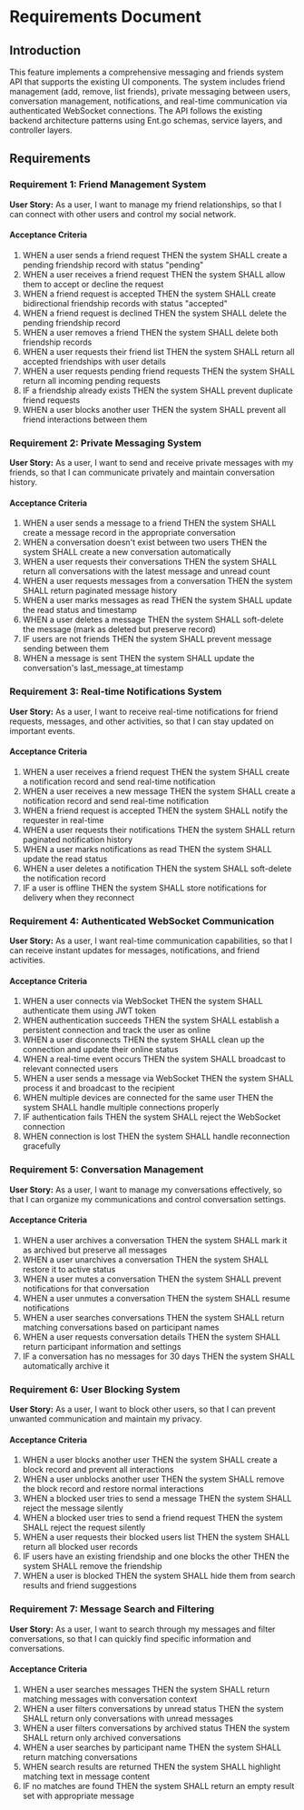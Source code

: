 # Requirements Document

## Introduction

This feature implements a comprehensive messaging and friends system API that supports the existing UI components. The system includes friend management (add, remove, list friends), private messaging between users, conversation management, notifications, and real-time communication via authenticated WebSocket connections. The API follows the existing backend architecture patterns using Ent.go schemas, service layers, and controller layers.

## Requirements

### Requirement 1: Friend Management System

**User Story:** As a user, I want to manage my friend relationships, so that I can connect with other users and control my social network.

#### Acceptance Criteria

1. WHEN a user sends a friend request THEN the system SHALL create a pending friendship record with status "pending"
2. WHEN a user receives a friend request THEN the system SHALL allow them to accept or decline the request
3. WHEN a friend request is accepted THEN the system SHALL create bidirectional friendship records with status "accepted"
4. WHEN a friend request is declined THEN the system SHALL delete the pending friendship record
5. WHEN a user removes a friend THEN the system SHALL delete both friendship records
6. WHEN a user requests their friend list THEN the system SHALL return all accepted friendships with user details
7. WHEN a user requests pending friend requests THEN the system SHALL return all incoming pending requests
8. IF a friendship already exists THEN the system SHALL prevent duplicate friend requests
9. WHEN a user blocks another user THEN the system SHALL prevent all friend interactions between them

### Requirement 2: Private Messaging System

**User Story:** As a user, I want to send and receive private messages with my friends, so that I can communicate privately and maintain conversation history.

#### Acceptance Criteria

1. WHEN a user sends a message to a friend THEN the system SHALL create a message record in the appropriate conversation
2. WHEN a conversation doesn't exist between two users THEN the system SHALL create a new conversation automatically
3. WHEN a user requests their conversations THEN the system SHALL return all conversations with the latest message and unread count
4. WHEN a user requests messages from a conversation THEN the system SHALL return paginated message history
5. WHEN a user marks messages as read THEN the system SHALL update the read status and timestamp
6. WHEN a user deletes a message THEN the system SHALL soft-delete the message (mark as deleted but preserve record)
7. IF users are not friends THEN the system SHALL prevent message sending between them
8. WHEN a message is sent THEN the system SHALL update the conversation's last_message_at timestamp

### Requirement 3: Real-time Notifications System

**User Story:** As a user, I want to receive real-time notifications for friend requests, messages, and other activities, so that I can stay updated on important events.

#### Acceptance Criteria

1. WHEN a user receives a friend request THEN the system SHALL create a notification record and send real-time notification
2. WHEN a user receives a new message THEN the system SHALL create a notification record and send real-time notification
3. WHEN a friend request is accepted THEN the system SHALL notify the requester in real-time
4. WHEN a user requests their notifications THEN the system SHALL return paginated notification history
5. WHEN a user marks notifications as read THEN the system SHALL update the read status
6. WHEN a user deletes a notification THEN the system SHALL soft-delete the notification record
7. IF a user is offline THEN the system SHALL store notifications for delivery when they reconnect

### Requirement 4: Authenticated WebSocket Communication

**User Story:** As a user, I want real-time communication capabilities, so that I can receive instant updates for messages, notifications, and friend activities.

#### Acceptance Criteria

1. WHEN a user connects via WebSocket THEN the system SHALL authenticate them using JWT token
2. WHEN authentication succeeds THEN the system SHALL establish a persistent connection and track the user as online
3. WHEN a user disconnects THEN the system SHALL clean up the connection and update their online status
4. WHEN a real-time event occurs THEN the system SHALL broadcast to relevant connected users
5. WHEN a user sends a message via WebSocket THEN the system SHALL process it and broadcast to the recipient
6. WHEN multiple devices are connected for the same user THEN the system SHALL handle multiple connections properly
7. IF authentication fails THEN the system SHALL reject the WebSocket connection
8. WHEN connection is lost THEN the system SHALL handle reconnection gracefully

### Requirement 5: Conversation Management

**User Story:** As a user, I want to manage my conversations effectively, so that I can organize my communications and control conversation settings.

#### Acceptance Criteria

1. WHEN a user archives a conversation THEN the system SHALL mark it as archived but preserve all messages
2. WHEN a user unarchives a conversation THEN the system SHALL restore it to active status
3. WHEN a user mutes a conversation THEN the system SHALL prevent notifications for that conversation
4. WHEN a user unmutes a conversation THEN the system SHALL resume notifications
5. WHEN a user searches conversations THEN the system SHALL return matching conversations based on participant names
6. WHEN a user requests conversation details THEN the system SHALL return participant information and settings
7. IF a conversation has no messages for 30 days THEN the system SHALL automatically archive it

### Requirement 6: User Blocking System

**User Story:** As a user, I want to block other users, so that I can prevent unwanted communication and maintain my privacy.

#### Acceptance Criteria

1. WHEN a user blocks another user THEN the system SHALL create a block record and prevent all interactions
2. WHEN a user unblocks another user THEN the system SHALL remove the block record and restore normal interactions
3. WHEN a blocked user tries to send a message THEN the system SHALL reject the message silently
4. WHEN a blocked user tries to send a friend request THEN the system SHALL reject the request silently
5. WHEN a user requests their blocked users list THEN the system SHALL return all blocked user records
6. IF users have an existing friendship and one blocks the other THEN the system SHALL remove the friendship
7. WHEN a user is blocked THEN the system SHALL hide them from search results and friend suggestions

### Requirement 7: Message Search and Filtering

**User Story:** As a user, I want to search through my messages and filter conversations, so that I can quickly find specific information and conversations.

#### Acceptance Criteria

1. WHEN a user searches messages THEN the system SHALL return matching messages with conversation context
2. WHEN a user filters conversations by unread status THEN the system SHALL return only conversations with unread messages
3. WHEN a user filters conversations by archived status THEN the system SHALL return only archived conversations
4. WHEN a user searches by participant name THEN the system SHALL return matching conversations
5. WHEN search results are returned THEN the system SHALL highlight matching text in message content
6. IF no matches are found THEN the system SHALL return an empty result set with appropriate message
